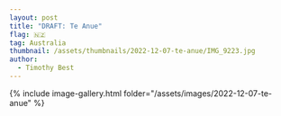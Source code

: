 ```yaml
---
layout: post
title: "DRAFT: Te Anue"
flag: 🇳🇿
tag: Australia
thumbnail: /assets/thumbnails/2022-12-07-te-anue/IMG_9223.jpg
author:
  - Timothy Best
---
```


{% include image-gallery.html folder="/assets/images/2022-12-07-te-anue" %}
